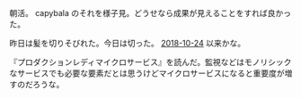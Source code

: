 朝活。 capybala のそれを様子見。どうせなら成果が見えることをすれば良かった。

昨日は髪を切りそびれた。今日は切った。 [2018-10-24][] 以来かな。

『プロダクションレディマイクロサービス』を読んだ。監視などはモノリシックなサービスでも必要な要素だとは思うけどマイクロサービスになると重要度が増すのだろうな。

[2018-10-24]: https://blog.bouzuya.net/2018/10/24/
